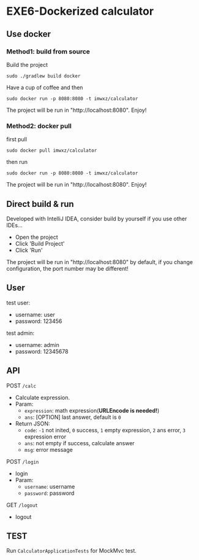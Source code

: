 # EXE6-Dockerized calculator
## Use docker
### Method1: build from source
Build the project
    
    sudo ./gradlew build docker

Have a cup of coffee and then

    sudo docker run -p 8080:8080 -t imwxz/calculator

The project will be run in "http://localhost:8080". Enjoy!

### Method2: docker pull
first pull

    sudo docker pull imwxz/calculator

then run

    sudo docker run -p 8080:8080 -t imwxz/calculator

The project will be run in "http://localhost:8080". Enjoy!

## Direct build & run
Developed with IntelliJ IDEA, consider build by yourself if you use other IDEs...

- Open the project
- Click 'Build Project'
- Click 'Run'

The project will be run in "http://localhost:8080" by default, if you change configuration, the port number may be different!

## User
test user:
- username: user
- password: 123456

test admin:
- username: admin
- password: 12345678

## API
POST `/calc`
- Calculate expression.
- Param:
  - `expression`: math expression(**URLEncode is needed!**)
  - `ans`: [OPTION] last answer, default is `0`
- Return JSON:
  - `code`: `-1` not inited, `0` success, `1` empty expression, `2` ans error, `3` expression error
  - `ans`: not empty if success, calculate answer
  - `msg`: error message

POST `/login`
- login
- Param:
  - `username`: username
  - `password`: password

GET `/logout`
- logout

## TEST
Run `CalculatorApplicationTests` for MockMvc test.